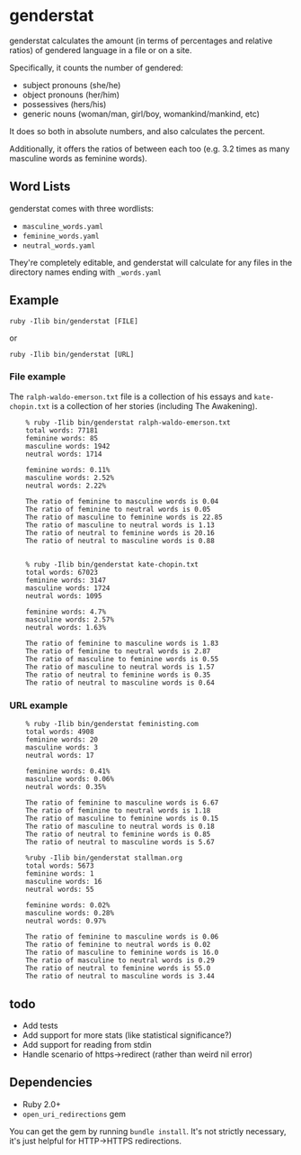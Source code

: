 genderstat
===
genderstat calculates the amount (in terms of percentages and relative ratios) of gendered language in a file or on a site.

Specifically, it counts the number of gendered:
- subject pronouns (she/he)
- object pronouns (her/him)
- possessives (hers/his)
- generic nouns (woman/man, girl/boy, womankind/mankind, etc)

It does so both in absolute numbers, and also calculates the percent.

Additionally, it offers the ratios of between each too (e.g. 3.2 times as many
masculine words as feminine words).

Word Lists
---
genderstat comes with three wordlists:
- ```masculine_words.yaml```
- ```feminine_words.yaml```
- ```neutral_words.yaml```

They're completely editable, and genderstat will calculate for any files in the
directory names ending with ```_words.yaml```


Example
-------
`ruby -Ilib bin/genderstat [FILE]`

or

`ruby -Ilib bin/genderstat [URL]`


### File example ###

The `ralph-waldo-emerson.txt` file is a collection of his essays and `kate-chopin.txt` is a collection of her stories (including The Awakening).
```
    % ruby -Ilib bin/genderstat ralph-waldo-emerson.txt
    total words: 77181
    feminine words: 85
    masculine words: 1942
    neutral words: 1714

    feminine words: 0.11%
    masculine words: 2.52%
    neutral words: 2.22%

    The ratio of feminine to masculine words is 0.04
    The ratio of feminine to neutral words is 0.05
    The ratio of masculine to feminine words is 22.85
    The ratio of masculine to neutral words is 1.13
    The ratio of neutral to feminine words is 20.16
    The ratio of neutral to masculine words is 0.88


    % ruby -Ilib bin/genderstat kate-chopin.txt
    total words: 67023
    feminine words: 3147
    masculine words: 1724
    neutral words: 1095

    feminine words: 4.7%
    masculine words: 2.57%
    neutral words: 1.63%

    The ratio of feminine to masculine words is 1.83
    The ratio of feminine to neutral words is 2.87
    The ratio of masculine to feminine words is 0.55
    The ratio of masculine to neutral words is 1.57
    The ratio of neutral to feminine words is 0.35
    The ratio of neutral to masculine words is 0.64
```

### URL example ###
```
    % ruby -Ilib bin/genderstat feministing.com
    total words: 4908
    feminine words: 20
    masculine words: 3
    neutral words: 17

    feminine words: 0.41%
    masculine words: 0.06%
    neutral words: 0.35%

    The ratio of feminine to masculine words is 6.67
    The ratio of feminine to neutral words is 1.18
    The ratio of masculine to feminine words is 0.15
    The ratio of masculine to neutral words is 0.18
    The ratio of neutral to feminine words is 0.85
    The ratio of neutral to masculine words is 5.67

    %ruby -Ilib bin/genderstat stallman.org
    total words: 5673
    feminine words: 1
    masculine words: 16
    neutral words: 55

    feminine words: 0.02%
    masculine words: 0.28%
    neutral words: 0.97%

    The ratio of feminine to masculine words is 0.06
    The ratio of feminine to neutral words is 0.02
    The ratio of masculine to feminine words is 16.0
    The ratio of masculine to neutral words is 0.29
    The ratio of neutral to feminine words is 55.0
    The ratio of neutral to masculine words is 3.44
```
todo
---
- Add tests
- Add support for more stats (like statistical significance?)
- Add support for reading from stdin
- Handle scenario of https->redirect (rather than weird nil error)

Dependencies
------------
- Ruby 2.0+
- ```open_uri_redirections``` gem

You can get the gem by running ```bundle install```. It's not strictly necessary,
it's just helpful for HTTP->HTTPS redirections.


